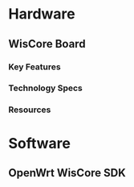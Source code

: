 # Hardware

## WisCore Board

### Key Features


### Technology Specs


### Resources


# Software

## OpenWrt WisCore SDK



